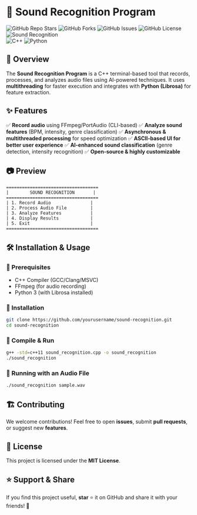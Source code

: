 # 🎵 Sound Recognition Program

![GitHub Repo Stars](https://img.shields.io/github/stars/aman-naveen1/ai-powered-sound-recognition-system?style=social)
![GitHub Forks](https://img.shields.io/github/forks/aman-naveen1/ai-powered-sound-recognition-system?style=social)
![GitHub Issues](https://img.shields.io/github/issues/aman-naveen1/ai-powered-sound-recognition-system)
![GitHub License](https://img.shields.io/github/license/aman-naveen1/ai-powered-sound-recognition-system)
![Sound Recognition](https://img.shields.io/badge/Audio%20Analysis-Librosa-blue)  
![C++](https://img.shields.io/badge/C++-17-blue) ![Python](https://img.shields.io/badge/Python-3.9%2B-yellow) 


## 🚀 Overview
The **Sound Recognition Program** is a C++ terminal-based tool that records, processes, and analyzes audio files using AI-powered techniques. It uses **multithreading** for faster execution and integrates with **Python (Librosa)** for feature extraction.

## ✨ Features
✅ **Record audio** using FFmpeg/PortAudio (CLI-based)
✅ **Analyze sound features** (BPM, intensity, genre classification)
✅ **Asynchronous & multithreaded processing** for speed optimization
✅ **ASCII-based UI for better user experience**
✅ **AI-enhanced sound classification** (genre detection, intensity recognition)
✅ **Open-source & highly customizable**

## 📷 Preview
```
===================================
|        SOUND RECOGNITION       |
===================================
| 1. Record Audio               |
| 2. Process Audio File         |
| 3. Analyze Features           |
| 4. Display Results            |
| 5. Exit                       |
===================================
```

## 🛠️ Installation & Usage
### 🔹 Prerequisites
- C++ Compiler (GCC/Clang/MSVC)
- FFmpeg (for audio recording)
- Python 3 (with Librosa installed)

### 🔹 Installation
```bash
git clone https://github.com/yourusername/sound-recognition.git
cd sound-recognition
```

### 🔹 Compile & Run
```bash
g++ -std=c++11 sound_recognition.cpp -o sound_recognition
./sound_recognition
```

### 🔹 Running with an Audio File
```bash
./sound_recognition sample.wav
```

## 🏗️ Contributing
We welcome contributions! Feel free to open **issues**, submit **pull requests**, or suggest new **features**.

## 📜 License
This project is licensed under the **MIT License**.

## ⭐ Support & Share
If you find this project useful, **star** ⭐ it on GitHub and share it with your friends! 🚀
